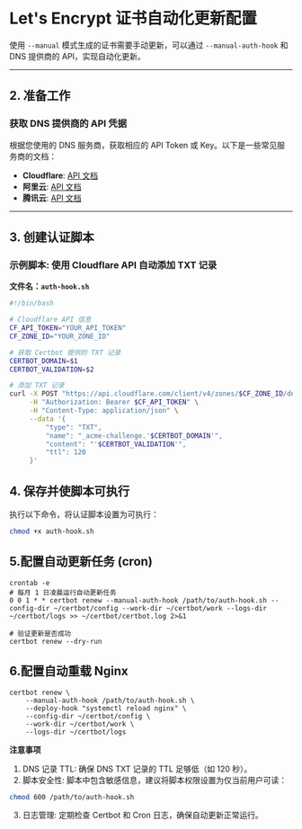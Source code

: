# Let's Encrypt 证书自动化更新配置

使用 `--manual` 模式生成的证书需要手动更新，可以通过 `--manual-auth-hook` 和 DNS 提供商的 API，实现自动化更新。

---

## 2. 准备工作

### 获取 DNS 提供商的 API 凭据

根据您使用的 DNS 服务商，获取相应的 API Token 或 Key。以下是一些常见服务商的文档：

- **Cloudflare**: [API 文档](https://developers.cloudflare.com/api/)
- **阿里云**: [API 文档](https://help.aliyun.com/document_detail/29739.html)
- **腾讯云**: [API 文档](https://cloud.tencent.com/document/api/302/8513)

---

## 3. 创建认证脚本

### 示例脚本: 使用 Cloudflare API 自动添加 TXT 记录

**文件名：`auth-hook.sh`**
```bash
#!/bin/bash

# Cloudflare API 信息
CF_API_TOKEN="YOUR_API_TOKEN"
CF_ZONE_ID="YOUR_ZONE_ID"

# 获取 Certbot 提供的 TXT 记录
CERTBOT_DOMAIN=$1
CERTBOT_VALIDATION=$2

# 添加 TXT 记录
curl -X POST "https://api.cloudflare.com/client/v4/zones/$CF_ZONE_ID/dns_records" \
     -H "Authorization: Bearer $CF_API_TOKEN" \
     -H "Content-Type: application/json" \
     --data '{
         "type": "TXT",
         "name": "_acme-challenge.'$CERTBOT_DOMAIN'",
         "content": "'$CERTBOT_VALIDATION'",
         "ttl": 120
     }'
```

## 4. 保存并使脚本可执行

执行以下命令，将认证脚本设置为可执行：
```bash
chmod +x auth-hook.sh
```

## 5.配置自动更新任务 (cron)
```
crontab -e
# 每月 1 日凌晨运行自动更新任务
0 0 1 * * certbot renew --manual-auth-hook /path/to/auth-hook.sh --config-dir ~/certbot/config --work-dir ~/certbot/work --logs-dir ~/certbot/logs >> ~/certbot/certbot.log 2>&1

# 验证更新是否成功
certbot renew --dry-run

```


## 6.配置自动重载 Nginx
```
certbot renew \
    --manual-auth-hook /path/to/auth-hook.sh \
    --deploy-hook "systemctl reload nginx" \
    --config-dir ~/certbot/config \
    --work-dir ~/certbot/work \
    --logs-dir ~/certbot/logs

```


**注意事项**
1. DNS 记录 TTL: 确保 DNS TXT 记录的 TTL 足够低（如 120 秒）。
2. 脚本安全性: 脚本中包含敏感信息，建议将脚本权限设置为仅当前用户可读：
```bash
chmod 600 /path/to/auth-hook.sh
```
3. 日志管理: 定期检查 Certbot 和 Cron 日志，确保自动更新正常运行。
